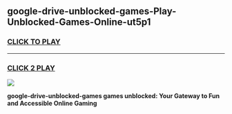 
## google-drive-unblocked-games-Play-Unblocked-Games-Online-ut5p1
<h3>
<a href="https://premium76.site?title=google-drive-unblocked-games&ref=25A">CLICK TO PLAY</a></h3>
<hr>

<h3>
<a href="https://premium76.site?title=google-drive-unblocked-games&ref=25A">CLICK 2 PLAY</a>
  
</h3>

<a href="https://premium76.site?title=google-drive-unblocked-games&ref=25A"><img src="https://clearcache.store/games.png"></a>


**google-drive-unblocked-games games unblocked: Your Gateway to Fun and Accessible Online Gaming**
